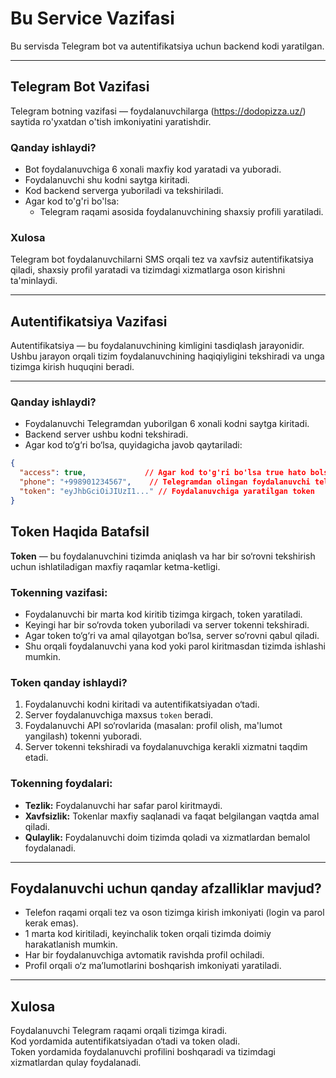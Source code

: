 # Bu Service Vazifasi

Bu servisda Telegram bot va autentifikatsiya uchun backend kodi yaratilgan.

---

## Telegram Bot Vazifasi

Telegram botning vazifasi — foydalanuvchilarga (https://dodopizza.uz/) saytida ro'yxatdan o'tish imkoniyatini yaratishdir.

### Qanday ishlaydi?

- Bot foydalanuvchiga 6 xonali maxfiy kod yaratadi va yuboradi.
- Foydalanuvchi shu kodni saytga kiritadi.
- Kod backend serverga yuboriladi va tekshiriladi.
- Agar kod to'g'ri bo'lsa:
  - Telegram raqami asosida foydalanuvchining shaxsiy profili yaratiladi.

### Xulosa

Telegram bot foydalanuvchilarni SMS orqali tez va xavfsiz autentifikatsiya qiladi, shaxsiy profil yaratadi va tizimdagi xizmatlarga oson kirishni ta'minlaydi.

---

## Autentifikatsiya Vazifasi

Autentifikatsiya — bu foydalanuvchining kimligini tasdiqlash jarayonidir.  
Ushbu jarayon orqali tizim foydalanuvchining haqiqiyligini tekshiradi va unga tizimga kirish huquqini beradi.

---

### Qanday ishlaydi?

- Foydalanuvchi Telegramdan yuborilgan 6 xonali kodni saytga kiritadi.
- Backend server ushbu kodni tekshiradi.
- Agar kod to‘g‘ri bo‘lsa, quyidagicha javob qaytariladi:

```json
{
  "access": true,             // Agar kod to'g'ri bo'lsa true hato bolsa false
  "phone": "+998901234567",    // Telegramdan olingan foydalanuvchi telefon raqami
  "token": "eyJhbGciOiJIUzI1..." // Foydalanuvchiga yaratilgan token
}
```

## Token Haqida Batafsil

**Token** — bu foydalanuvchini tizimda aniqlash va har bir so‘rovni tekshirish uchun ishlatiladigan maxfiy raqamlar ketma-ketligi.

### Tokenning vazifasi:

- Foydalanuvchi bir marta kod kiritib tizimga kirgach, token yaratiladi.
- Keyingi har bir so‘rovda token yuboriladi va server tokenni tekshiradi.
- Agar token to‘g‘ri va amal qilayotgan bo‘lsa, server so‘rovni qabul qiladi.
- Shu orqali foydalanuvchi yana kod yoki parol kiritmasdan tizimda ishlashi mumkin.

### Token qanday ishlaydi?

1. Foydalanuvchi kodni kiritadi va autentifikatsiyadan o‘tadi.
2. Server foydalanuvchiga maxsus `token` beradi.
3. Foydalanuvchi API so‘rovlarida (masalan: profil olish, ma'lumot yangilash) tokenni yuboradi.
4. Server tokenni tekshiradi va foydalanuvchiga kerakli xizmatni taqdim etadi.

### Tokenning foydalari:

- **Tezlik:** Foydalanuvchi har safar parol kiritmaydi.
- **Xavfsizlik:** Tokenlar maxfiy saqlanadi va faqat belgilangan vaqtda amal qiladi.
- **Qulaylik:** Foydalanuvchi doim tizimda qoladi va xizmatlardan bemalol foydalanadi.

---

## Foydalanuvchi uchun qanday afzalliklar mavjud?

- Telefon raqami orqali tez va oson tizimga kirish imkoniyati (login va parol kerak emas).
- 1 marta kod kiritiladi, keyinchalik token orqali tizimda doimiy harakatlanish mumkin.
- Har bir foydalanuvchiga avtomatik ravishda profil ochiladi.
- Profil orqali o‘z ma’lumotlarini boshqarish imkoniyati yaratiladi.

---

## Xulosa

Foydalanuvchi Telegram raqami orqali tizimga kiradi.  
Kod yordamida autentifikatsiyadan o‘tadi va token oladi.  
Token yordamida foydalanuvchi profilini boshqaradi va tizimdagi xizmatlardan qulay foydalanadi.
